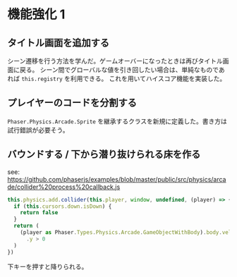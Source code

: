 # 機能強化 1

## タイトル画面を追加する

シーン遷移を行う方法を学んだ。ゲームオーバーになったときは再びタイトル画面に戻る。
シーン間でグローバルな値を引き回したい場合は、単純なものであれば `this.registry` を利用できる。
これを用いてハイスコア機能を実装した。

## プレイヤーのコードを分割する

`Phaser.Physics.Arcade.Sprite` を継承するクラスを新規に定義した。書き方は試行錯誤が必要そう。

## バウンドする / 下から潜り抜けられる床を作る

see: https://github.com/phaserjs/examples/blob/master/public/src/physics/arcade/collider%20process%20callback.js

```ts
this.physics.add.collider(this.player, window, undefined, (player) => {
  if (this.cursors.down.isDown) {
    return false
  }
  return (
    (player as Phaser.Types.Physics.Arcade.GameObjectWithBody).body.velocity
      .y > 0
  )
})
```

下キーを押すと降りられる。